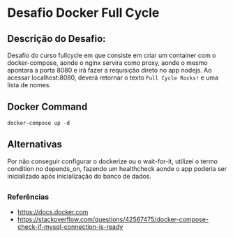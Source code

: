 # Desafio Docker Full Cycle

## Descrição do Desafio:
Desafio do curso fullcycle em que consiste em criar um container com o docker-compose, aonde o nginx servira como proxy, aonde o mesmo apontara a porta 8080 e irá fazer a requisição direto no app nodejs. Ao acessar localhost:8080, deverá retornar o texto `Full Cycle Rocks!` e uma lista de nomes.

## Docker Command
```
docker-compose up -d
```
## Alternativas
Por não conseguir configurar o dockerize ou o wait-for-it, utilizei o termo condition no depends_on, fazendo um healthcheck aonde o app poderia ser inicializado após inicialização do banco de dados.
##
### Referências
- https://docs.docker.com
- https://stackoverflow.com/questions/42567475/docker-compose-check-if-mysql-connection-is-ready
